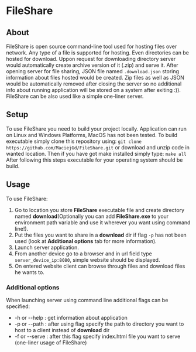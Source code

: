 # FileShare

## About
FileShare is open source command-line tool used for hosting files over network. Any type of a file is supported for hosting. Even directories can be hosted for download. Uppon request for downloading directory
server would automatically create archive version of it (.zip) and serve it. After opening server for file sharing, JSON file named `.download.json` storing information about files hosted would be created. Zip files as well as JSON would be automatically removed after closing the server so no additional info about running application will be stored on a system after exiting :)). FileShare can be also used like a simple one-liner server. 

## Setup
To use FileShare you need to build your project locally. Application can run on Linux and Windows Platforms, MacOS has not been tested. To build executable simply clone this repository using:
`git clone https://github.com/MaciejGd/FileShare.git`
or download and unzip code in wanted location. Then if you have got make installed simply type:
`make all`
After following this steps executable for your operating system should be build.

## Usage
To use FileShare:
1. Go to location you store **FileShare** executable file and create directory named **download**(Optionally you can add **FileShare.exe** to your environment path variable and use it wherever you want using command line!).
2. Put the files you want to share in a **download** dir if flag `-p` has not been used (look at **Additional options** tab for more information).
3. Launch server application.
4. From another device go to a browser and in url field type `server_device_ip:8080`, simple website should be displayed.
5. On entered website client can browse through files and download files he wants to.

### Additional options
When launching server using command line additional flags can be specified:
* -h or --help  : get information about application
* -p or --path  : after using flag specify the path to directory you want to host to a client instead of **download** dir
* -f or --serve : after this flag specify index.html file you want to serve (one-liner usage of FileShare)
